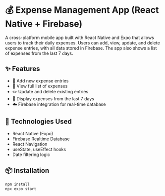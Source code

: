 # 💰 Expense Management App (React Native + Firebase)

A cross-platform mobile app built with React Native and Expo that allows users to track their daily expenses. Users can add, view, update, and delete expense entries, with all data stored in Firebase. The app also shows a list of expenses from the last 7 days.

## ✨ Features

- 📌 Add new expense entries
- 📝 View full list of expenses
- ✏️ Update and delete existing entries
- 📅 Display expenses from the last 7 days
- ☁️ Firebase integration for real-time database

## 🚀 Technologies Used

- React Native (Expo)
- Firebase Realtime Database
- React Navigation
- useState, useEffect hooks
- Date filtering logic

## 📦 Installation

```bash
npm install
npx expo start
